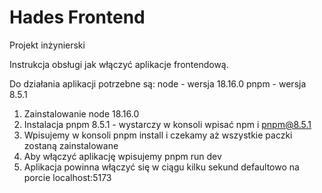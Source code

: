 # Hades Frontend
Projekt inżynierski

Instrukcja obsługi jak włączyć aplikacje frontendową.

Do działania aplikacji potrzebne są:
node - wersja 18.16.0
pnpm - wersja 8.5.1


1. Zainstalowanie node 18.16.0
2. Instalacja pnpm 8.5.1 - wystarczy w konsoli wpisać  npm i pnpm@8.5.1
3. Wpisujemy w konsoli pnpm install i czekamy aż wszystkie paczki zostaną zainstalowane
4. Aby włączyć aplikację wpisujemy pnpm run dev
5. Aplikacja powinna włączyć się w ciągu kilku sekund defaultowo na porcie localhost:5173
